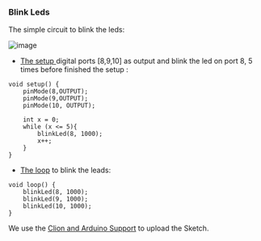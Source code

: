 ### Blink Leds

The simple circuit to blink the leds:


![image](https://user-images.githubusercontent.com/797845/81836689-34751c80-951a-11ea-8601-00460fe10039.png)

* [The setup ](https://github.com/robsonoduarte/learn-arduino/blob/16c4ec128128e7b115bd3390c5842b16532340a2/arduino-courses/arduino-brazilian-course/blink-leds/blink_leds.ino#L6-L16) digital ports [8,9,10] as output and blink the led on port 8, 5 times before finished the setup :
```
void setup() {
    pinMode(8,OUTPUT);
    pinMode(9,OUTPUT);
    pinMode(10, OUTPUT);

    int x = 0;
    while (x <= 5){
        blinkLed(8, 1000);
        x++;
    }
}
```

* [The loop](https://github.com/robsonoduarte/learn-arduino/blob/16c4ec128128e7b115bd3390c5842b16532340a2/arduino-courses/arduino-brazilian-course/blink-leds/blink_leds.ino#L18-L22) to blink the leads:
```
void loop() {
    blinkLed(8, 1000);
    blinkLed(9, 1000);
    blinkLed(10, 1000);
}
```

We use the [Clion and Arduino Support](https://github.com/robsonoduarte/learn-arduino/tree/master/clion-arduino/example) to upload the Sketch.

